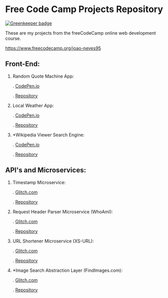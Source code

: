 # Free Code Camp Projects Repository

[![Greenkeeper badge](https://badges.greenkeeper.io/joao-neves95/freeCodeCampProjects.svg)](https://greenkeeper.io/)

These are my projects from the freeCodeCamp online web development course.

https://www.freecodecamp.org/joao-neves95

## Front-End:

1. Random Quote Machine App:

    . [CodePen.io](https://codepen.io/shivayl/full/MOexdB/)

    . [Repository](https://github.com/joao-neves95/freeCodeCamp/tree/master/Random_Quote_App)


2. Local Weather App:

    . [CodePen.io](https://codepen.io/shivayl/full/POpvzW/)
  
    . [Repository](https://github.com/joao-neves95/freeCodeCamp/tree/master/Weather_App)

3. *Wikipedia Viewer Search Engine:

    . [CodePen.io](https://codepen.io/shivayl/full/qVVbdO/)
  
    . [Repository](https://github.com/joao-neves95/freeCodeCamp/tree/master/Wikipedia_Viewer_App)


## API's and Microservices:

1. Timestamp Microservice:

    . [Glitch.com](https://timestamp-microservice-shivayl.glitch.me/)

    . [Repository](https://github.com/joao-neves95/freeCodeCamp/tree/master/Timestamp_Microservice)

2. Request Header Parser Microservice (WhoAmI):

    . [Glitch.com](https://who-shivayl.glitch.me/)
    
    . [Repository](https://github.com/joao-neves95/freeCodeCamp/tree/master/WhoAmI_Microservice)

3. URL Shortener Microservice (XS-URL):

    . [Glitch.com](https://xs-url.glitch.me/)
    
    . [Repository](https://github.com/joao-neves95/freeCodeCamp/tree/master/URL_Shortener_Microservice)
    
4. *Image Search Abstraction Layer (FindImages.com):

    . [Glitch.com](https://findimages.glitch.me/)
    
    . [Repository](https://github.com/joao-neves95/freeCodeCampProjects/tree/master/Image_Search_Abstraction_Layer)
